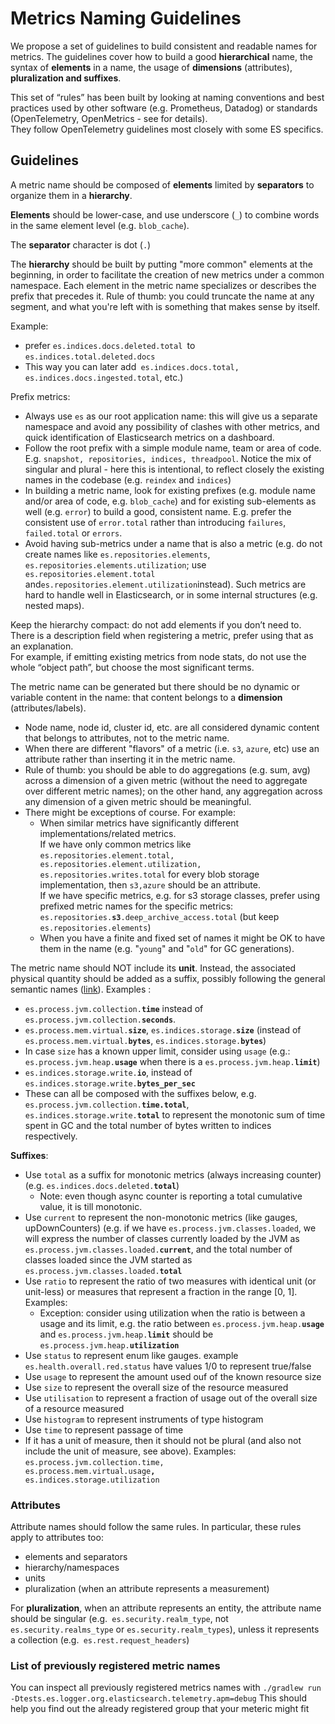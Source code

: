 # Metrics Naming Guidelines

We propose a set of guidelines to build consistent and readable names for metrics. The guidelines cover how to build a good **hierarchical** name, the syntax of **elements** in a name, the usage of **dimensions** (attributes), **pluralization **and** suffixes**.

This set of “rules” has been built by looking at naming conventions and best practices used by other software (e.g. Prometheus, Datadog) or standards (OpenTelemetry, OpenMetrics - see  for details). \
They follow OpenTelemetry guidelines most closely with some ES specifics.

## Guidelines

A metric name should be composed of **elements** limited by **separators** to organize them in a **hierarchy**.

**Elements** should be lower-case, and use underscore (`_`) to combine words in the same element level (e.g. `blob_cache`).

The **separator** character is dot (`.`)

The **hierarchy** should be built by putting "more common" elements at the beginning, in order to facilitate the creation of new metrics under a common namespace. Each element in the metric name specializes or describes the prefix that precedes it. Rule of thumb: you could truncate the name at any segment, and what you're left with is something that makes sense by itself.

Example:
* prefer `es.indices.docs.deleted.total `to `es.indices.total.deleted.docs`
* This way you can later add` es.indices.docs.total, es.indices.docs.ingested.total`, etc.)

Prefix metrics:
* Always use `es` as our root application name: this will give us a separate namespace and avoid any possibility of clashes with other metrics, and quick identification of Elasticsearch metrics on a dashboard.
* Follow the root prefix with a simple module name, team or area of code. E.g. `snapshot, repositories, indices, threadpool`. Notice the mix of singular and plural - here this is intentional, to reflect closely the existing names in the codebase (e.g. `reindex` and `indices`)
* In building a metric name, look for existing prefixes (e.g. module name and/or area of code, e.g. `blob_cache`) and for existing sub-elements as well (e.g. `error`) to build a good, consistent name. E.g. prefer the consistent use of `error.total` rather than introducing `failures`, `failed.total` or `errors`.` `
* Avoid having sub-metrics under a name that is also a metric (e.g. do not create names like `es.repositories.elements`,` es.repositories.elements.utilization`; use` es.repositories.element.total` and` es.repositories.element.utilization `instead). Such metrics are hard to handle well in Elasticsearch, or in some internal structures (e.g. nested maps).

Keep the hierarchy compact: do not add elements if you don’t need to. There is a description field when registering a metric, prefer using that as an explanation. \
For example, if emitting existing metrics from node stats, do not use the whole “object path”, but choose the most significant terms.

The metric name can be generated but there should be no dynamic or variable content in the name: that content belongs to a **dimension** (attributes/labels).

* Node name, node id, cluster id, etc. are all considered dynamic content that belongs to attributes, not to the metric name.
* When there are different "flavors" of a metric (i.e. `s3`, `azure`, etc) use an attribute rather than inserting it in the metric name.
* Rule of thumb: you should be able to do aggregations (e.g. sum, avg) across a dimension of a given metric (without the need to aggregate over different metric names); on the other hand, any aggregation across any dimension of a given metric should be meaningful.
* There might be exceptions of course. For example:
    * When similar metrics have significantly different implementations/related metrics.  \
      If we have only common metrics like  `es.repositories.element.total, es.repositories.element.utilization, es.repositories.writes.total` for every blob storage implementation, then `s3,azure` should be an attribute. \
      If we have specific metrics, e.g. for s3 storage classes, prefer using prefixed metric names for the specific metrics:  <code>es.repositories.<strong>s3</strong>.deep_archive_access.total</code> (but keep `es.repositories.elements`)
    * When you have a finite and fixed set of names it might be OK to have them in the name (e.g. "`young`" and "`old`" for GC generations).

The metric name should NOT include its **unit**. Instead, the associated physical quantity should be added as a suffix, possibly following the general semantic names ([link](https://opentelemetry.io/docs/specs/semconv/general/metrics/#instrument-naming)).
Examples :
* <code>es.process.jvm.collection.<strong>time</strong></code> instead of <code>es.process.jvm.collection.<strong>seconds</strong></code>.
* <code>es.process.mem.virtual.<strong>size</strong></code>, <code>es.indices.storage.<strong>size</strong></code> (instead of <code>es.process.mem.virtual.<strong>bytes</strong></code>, <code>es.indices.storage.<strong>bytes</strong></code>)
* In case `size` has a known upper limit, consider using `usage` (e.g.: <code>es.process.jvm.heap.<strong>usage</strong></code> when there is a <code>es.process.jvm.heap.<strong>limit</strong></code>)
* <code>es.indices.storage.write.<strong>io</strong></code>, instead of <code>es.indices.storage.write.<strong>bytes_per_sec</strong></code>
* These can all be composed with the suffixes below, e.g. <code>es.process.jvm.collection.<strong>time.total</strong></code>, <code>es.indices.storage.write.<strong>total</strong></code> to represent the monotonic sum of time spent in GC and the total number of bytes written to indices respectively.

**Suffixes**:
* Use `total` as a suffix for monotonic metrics (always increasing counter) (e.g. <code>es.indices.docs.deleted.<strong>total</strong></code>)
  * Note: even though async counter is reporting a total cumulative value, it is till monotonic.
* Use `current` to represent the non-monotonic metrics (like gauges, upDownCounters) (e.g. if we have `es.process.jvm.classes.loaded`, we will express the number of classes currently loaded by the JVM as <code>es.process.jvm.classes.loaded.<strong>current</strong></code>, and the total number of classes loaded since the JVM started as <code>es.process.jvm.classes.loaded.<strong>total</strong></code>
* Use `ratio` to represent the ratio of two measures with identical unit (or unit-less) or measures that represent a fraction in the range [0, 1]. Examples:
    * Exception: consider using utilization when the ratio is between a usage and its limit, e.g. the ratio between <code>es.process.jvm.heap.<strong>usage</strong></code> and <code>es.process.jvm.heap.<strong>limit</strong></code> should be <code>es.process.jvm.heap.<strong>utilization</strong></code>
* Use `status` to represent enum like gauges. example <code>es.health.overall.red.status</code> have values 1/0 to represent true/false
* Use `usage` to represent the amount used ouf of the known resource size
* Use `size` to represent the overall size of the resource measured
* Use `utilisation` to represent a fraction of usage out of the overall size of a resource measured
* Use `histogram` to represent instruments of type histogram
* Use `time` to represent passage of time
* If it has a unit of measure, then it should not be plural (and also not include the unit of measure, see above). Examples:  <code>es.process.jvm.collection.time, es.process.mem.virtual.usage<strong>, </strong>es.indices.storage.utilization</code>

### Attributes

Attribute names should follow the same rules. In particular, these rules apply to attributes too:
* elements and separators
* hierarchy/namespaces
* units
* pluralization (when an attribute represents a measurement)

For **pluralization**, when an attribute represents an entity, the attribute name should be singular (e.g.` es.security.realm_type`, not` es.security.realms_type` or `es.security.realm_types`), unless it represents a collection (e.g.` es.rest.request_headers`)


### List of previously registered metric names
You can inspect all previously registered metrics names with
`./gradlew run -Dtests.es.logger.org.elasticsearch.telemetry.apm=debug`
This should help you find out the already registered group that your meteric
might fit
